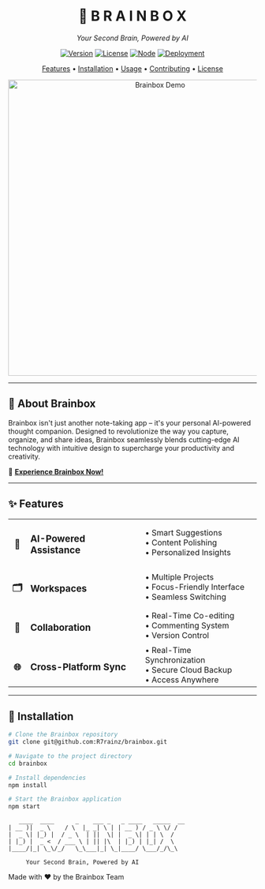 <div align="center">

# 🧠 B R A I N B O X

*Your Second Brain, Powered by AI*

[![Version](https://img.shields.io/badge/version-1.0.0-ff69b4.svg?style=for-the-badge)](https://github.com/R7rainz/brainbox)
[![License](https://img.shields.io/badge/license-MIT-blue.svg?style=for-the-badge)](LICENSE)
[![Node](https://img.shields.io/badge/node-%3E%3D%2014.0.0-brightgreen.svg?style=for-the-badge)](https://nodejs.org/)
[![Deployment](https://img.shields.io/badge/deployment-live-success.svg?style=for-the-badge)](https://brainbox-mu.vercel.app)

[Features](#-features) • [Installation](#-installation) • [Usage](#-usage) • [Contributing](#-contributing) • [License](#-license)

<img src="https://your-image-url-here.com/brainbox-demo.gif" alt="Brainbox Demo" width="600"/>

</div>

---

## 🌟 About Brainbox

Brainbox isn't just another note-taking app – it's your personal AI-powered thought companion. Designed to revolutionize the way you capture, organize, and share ideas, Brainbox seamlessly blends cutting-edge AI technology with intuitive design to supercharge your productivity and creativity.

🚀 **[Experience Brainbox Now!](https://brainbox-mu.vercel.app)**

---

## ✨ Features

<table>
  <tr>
    <td align="center"><h3>🚀</h3></td>
    <td><h3>AI-Powered Assistance</h3></td>
    <td>
      • Smart Suggestions<br>
      • Content Polishing<br>
      • Personalized Insights
    </td>
  </tr>
  <tr>
    <td align="center"><h3>🗂️</h3></td>
    <td><h3>Workspaces</h3></td>
    <td>
      • Multiple Projects<br>
      • Focus-Friendly Interface<br>
      • Seamless Switching
    </td>
  </tr>
  <tr>
    <td align="center"><h3>🤝</h3></td>
    <td><h3>Collaboration</h3></td>
    <td>
      • Real-Time Co-editing<br>
      • Commenting System<br>
      • Version Control
    </td>
  </tr>
  <tr>
    <td align="center"><h3>🌐</h3></td>
    <td><h3>Cross-Platform Sync</h3></td>
    <td>
      • Real-Time Synchronization<br>
      • Secure Cloud Backup<br>
      • Access Anywhere
    </td>
  </tr>
</table>

---

## 🚀 Installation

```zsh
# Clone the Brainbox repository
git clone git@github.com:R7rainz/brainbox.git

# Navigate to the project directory
cd brainbox

# Install dependencies
npm install

# Start the Brainbox application
npm start

```
```
   ____  ____      _    ___ _   _ ____   _____  __
| __ )|  _ \    / \  |_ _| \ | | __ ) / _ \ \/ /
|  _ \| |_) |  / _ \  | ||  \| |  _ \| | | \  / 
| |_) |  _ <  / ___ \ | || |\  | |_) | |_| /  \ 
|____/|_| \_\/_/   \_\___|_| \_|____/ \___/_/\_\
                                               
     Your Second Brain, Powered by AI
```

<div>
  Made with ❤️ by the Brainbox Team
</div>


